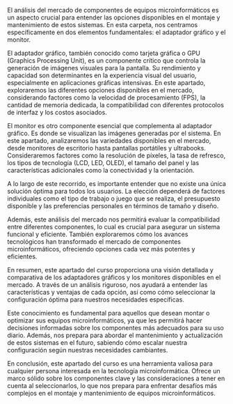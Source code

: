 El análisis del mercado de componentes de equipos microinformáticos es un aspecto crucial para entender las opciones disponibles en el montaje y mantenimiento de estos sistemas. En esta carpeta, nos centramos específicamente en dos elementos fundamentales: el adaptador gráfico y el monitor.

El adaptador gráfico, también conocido como tarjeta gráfica o GPU (Graphics Processing Unit), es un componente crítico que controla la generación de imágenes visuales para la pantalla. Su rendimiento y capacidad son determinantes en la experiencia visual del usuario, especialmente en aplicaciones gráficas intensivas. En este apartado, exploraremos las diferentes opciones disponibles en el mercado, considerando factores como la velocidad de procesamiento (FPS), la cantidad de memoria dedicada, la compatibilidad con diferentes protocolos de interfaz y los costos asociados.

El monitor es otro componente esencial que complementa al adaptador gráfico. Es donde se visualizan las imágenes generadas por el sistema. En este apartado, analizaremos las variedades disponibles en el mercado, desde monitores de escritorio hasta pantallas portátiles y ultrabooks. Consideraremos factores como la resolución de píxeles, la tasa de refresco, los tipos de tecnología (LCD, LED, OLED), el tamaño del panel y las características adicionales como la conectividad y la orientación.

A lo largo de este recorrido, es importante entender que no existe una única solución óptima para todos los usuarios. La elección dependerá de factores individuales como el tipo de trabajo o juego que se realiza, el presupuesto disponible y las preferencias personales en términos de tamaño y diseño.

Además, este análisis del mercado nos permitirá evaluar la compatibilidad entre diferentes componentes, lo cual es crucial para asegurar un sistema funcional y eficiente. También exploraremos cómo los avances tecnológicos han transformado el mercado de componentes microinformáticos, ofreciendo opciones cada vez más potentes y eficientes.

En resumen, este apartado del curso proporciona una visión detallada y comparativa de los adaptadores gráficos y los monitores disponibles en el mercado. A través de un análisis riguroso, nos ayudará a entender las características y ventajas de cada opción, así como cómo seleccionar la configuración óptima para nuestros necesidades específicas.

Este conocimiento es fundamental para aquellos que desean montar o optimizar sus equipos microinformáticos, ya que les permitirá hacer decisiones informadas sobre los componentes más adecuados para su uso diario. Además, nos prepara para abordar el mantenimiento y actualización de estos sistemas en el futuro, sabiendo cómo escalar nuestra configuración según nuestras necesidades cambiantes.

En conclusión, este apartado del curso es una herramienta valiosa para cualquier persona interesada en la tecnología microinformática. Ofrece un marco sólido sobre los componentes clave y las consideraciones a tener en cuenta al seleccionarlos, lo que nos prepara para enfrentar desafíos más complejos en el montaje y mantenimiento de equipos microinformáticos.
